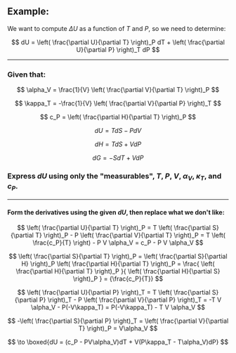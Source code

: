 ## Example:

We want to compute $\Delta U$ as a function of $T$ and $P$, so we need to determine:

$$
dU = \left( \frac{\partial U}{\partial T} \right)_P dT + \left( \frac{\partial U}{\partial P} \right)_T dP
$$

***

### Given that:

$$
\alpha_V = \frac{1}{V} \left( \frac{\partial V}{\partial T} \right)_P
$$

$$
\kappa_T = -\frac{1}{V} \left( \frac{\partial V}{\partial P} \right)_T
$$

$$
c_P = \left( \frac{\partial H}{\partial T} \right)_P
$$

$$
dU = T dS - P dV
$$

$$
dH = T dS + V dP
$$

$$
dG = -S dT + V dP
$$

### Express $dU$ using only the "measurables", $T$, $P$, $V$, $\alpha_V$, $\kappa_T$, and $c_P$.

***

#### Form the derivatives using the given $dU$, then replace what we don't like:

$$
\left( \frac{\partial U}{\partial T} \right)_P = T \left( \frac{\partial S}{\partial T} \right)_P - P \left( \frac{\partial V}{\partial T} \right)_P 
= T \left( \frac{c_P}{T} \right) - P V \alpha_V = c_P - P V \alpha_V
$$

$$
\left( \frac{\partial S}{\partial T} \right)_P 
= \left( \frac{\partial S}{\partial H} \right)_P \left( \frac{\partial H}{\partial T} \right)_P 
= \frac{ \left( \frac{\partial H}{\partial T} \right)_P }{ \left( \frac{\partial H}{\partial S} \right)_P } = {\frac{c_P}{T}}
$$

$$
\left( \frac{\partial U}{\partial P} \right)_T = T \left( \frac{\partial S}{\partial P} \right)_T - P \left( \frac{\partial V}{\partial P} \right)_T 
=  -T V \alpha_V - P(-V\kappa_T) = P(-V\kappa_T)  - T V \alpha_V
$$

$$
-\left( \frac{\partial S}{\partial P} \right)_T = \left( \frac{\partial V}{\partial T} \right)_P = V\alpha_V
$$

$$
\to \boxed{dU = (c_P - PV\alpha_V)dT + V(P\kappa_T - T\alpha_V)dP}
$$
